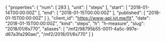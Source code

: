 {
  "properties": {
    "num": [
      283
    ],
    "unit": [
      "steps"
    ],
    "start": [
      "2018-01-14T00:00:00Z"
    ],
    "end": [
      "2018-01-15T00:00:00Z"
    ],
    "published": [
      "2018-01-15T00:00:00Z"
    ]
  },
  "client_id": "https://www-api.jvt.me/fit",
  "date": "2018-01-15T00:00:00Z",
  "kind": "steps",
  "h": "h-measure",
  "slug": "2018/01/6s770",
  "aliases": [
    "/mf2/98795b55-0011-4a5c-997e-d67a3fa290ae/",
    "/mf2/2018/01/6s770"
  ]
}
